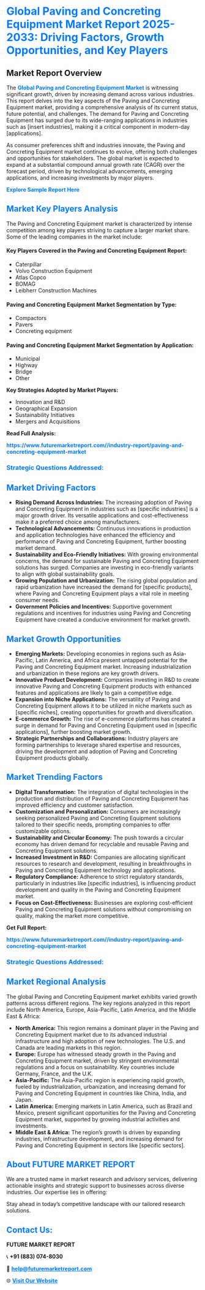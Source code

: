 <h1 style="color: #007BFF;">Global Paving and Concreting Equipment Market Report 2025-2033: Driving Factors, Growth Opportunities, and Key Players</h1>

<section id="overview">
<h2>Market Report Overview</h2>
<p>The <a href="https://www.futuremarketreport.com//industry-report/paving-and-concreting-equipment-market" style="color: #007BFF; text-decoration: none;"><strong>Global Paving and Concreting Equipment Market</strong></a> is witnessing significant growth, driven by increasing demand across various industries. This report delves into the key aspects of the Paving and Concreting Equipment market, providing a comprehensive analysis of its current status, future potential, and challenges. The demand for Paving and Concreting Equipment has surged due to its wide-ranging applications in industries such as [insert industries], making it a critical component in modern-day [applications].</p>
<p>As consumer preferences shift and industries innovate, the Paving and Concreting Equipment market continues to evolve, offering both challenges and opportunities for stakeholders. The global market is expected to expand at a substantial compound annual growth rate (CAGR) over the forecast period, driven by technological advancements, emerging applications, and increasing investments by major players.</p>
</section>

<section id="overview">
<p><a href="https://www.futuremarketreport.com//request-sample/reportId=50895" style="color: #007BFF; text-decoration: none;"><strong>Explore Sample Report Here</strong></a></p>
</section>

<section id="key-players">
<h2 style="color: #007BFF;">Market Key Players Analysis</h2>
<p>The Paving and Concreting Equipment market is characterized by intense competition among key players striving to capture a larger market share. Some of the leading companies in the market include:</p>
<h4>Key Players Covered in the Paving and Concreting Equipment Report:</h4>
<ul><li>Caterpillar</li><li>Volvo Construction Equipment</li><li>Atlas Copco</li><li>BOMAG</li><li>Leibherr Construction Machines</li></ul>
<h4>Paving and Concreting Equipment Market Segmentation by Type:</h4>
<ul><li>Compactors</li><li>Pavers</li><li>Concreting equipment</li></ul>

<h4>Paving and Concreting Equipment Market Segmentation by Application:</h4>
<ul><li>Municipal</li><li>Highway</li><li>Bridge</li><li>Other</li></ul>
<p><strong>Key Strategies Adopted by Market Players:</strong></p>
<ul>
<li>Innovation and R&D</li>
<li>Geographical Expansion</li>
<li>Sustainability Initiatives</li>
<li>Mergers and Acquisitions</li>
</ul>
</section>

<section>
<p><strong>Read Full Analysis: </strong></p><a href="https://www.futuremarketreport.com//industry-report/paving-and-concreting-equipment-market" style="color: #007BFF; text-decoration: none;"><strong>https://www.futuremarketreport.com//industry-report/paving-and-concreting-equipment-market</strong></a>
<h3 style="color: #007BFF;">Strategic Questions Addressed:</h3>
</section>

<section id="driving-factors">
<h2 style="color: #007BFF;">Market Driving Factors</h2>
<ul>
<li><strong>Rising Demand Across Industries:</strong> The increasing adoption of Paving and Concreting Equipment in industries such as [specific industries] is a major growth driver. Its versatile applications and cost-effectiveness make it a preferred choice among manufacturers.</li>
<li><strong>Technological Advancements:</strong> Continuous innovations in production and application technologies have enhanced the efficiency and performance of Paving and Concreting Equipment, further boosting market demand.</li>
<li><strong>Sustainability and Eco-Friendly Initiatives:</strong> With growing environmental concerns, the demand for sustainable Paving and Concreting Equipment solutions has surged. Companies are investing in eco-friendly variants to align with global sustainability goals.</li>
<li><strong>Growing Population and Urbanization:</strong> The rising global population and rapid urbanization have increased the demand for [specific products], where Paving and Concreting Equipment plays a vital role in meeting consumer needs.</li>
<li><strong>Government Policies and Incentives:</strong> Supportive government regulations and incentives for industries using Paving and Concreting Equipment have created a conducive environment for market growth.</li>
</ul>
</section>

<section id="growth-opportunities">
<h2 style="color: #007BFF;">Market Growth Opportunities</h2>
<ul>
<li><strong>Emerging Markets:</strong> Developing economies in regions such as Asia-Pacific, Latin America, and Africa present untapped potential for the Paving and Concreting Equipment market. Increasing industrialization and urbanization in these regions are key growth drivers.</li>
<li><strong>Innovative Product Development:</strong> Companies investing in R&D to create innovative Paving and Concreting Equipment products with enhanced features and applications are likely to gain a competitive edge.</li>
<li><strong>Expansion into Niche Applications:</strong> The versatility of Paving and Concreting Equipment allows it to be utilized in niche markets such as [specific niches], creating opportunities for growth and diversification.</li>
<li><strong>E-commerce Growth:</strong> The rise of e-commerce platforms has created a surge in demand for Paving and Concreting Equipment used in [specific applications], further boosting market growth.</li>
<li><strong>Strategic Partnerships and Collaborations:</strong> Industry players are forming partnerships to leverage shared expertise and resources, driving the development and adoption of Paving and Concreting Equipment products globally.</li>
</ul>
</section>

<section id="trending-factors">
<h2 style="color: #007BFF;">Market Trending Factors</h2>
<ul>
<li><strong>Digital Transformation:</strong> The integration of digital technologies in the production and distribution of Paving and Concreting Equipment has improved efficiency and customer satisfaction.</li>
<li><strong>Customization and Personalization:</strong> Consumers are increasingly seeking personalized Paving and Concreting Equipment solutions tailored to their specific needs, prompting companies to offer customizable options.</li>
<li><strong>Sustainability and Circular Economy:</strong> The push towards a circular economy has driven demand for recyclable and reusable Paving and Concreting Equipment solutions.</li>
<li><strong>Increased Investment in R&D:</strong> Companies are allocating significant resources to research and development, resulting in breakthroughs in Paving and Concreting Equipment technology and applications.</li>
<li><strong>Regulatory Compliance:</strong> Adherence to strict regulatory standards, particularly in industries like [specific industries], is influencing product development and quality in the Paving and Concreting Equipment market.</li>
<li><strong>Focus on Cost-Effectiveness:</strong> Businesses are exploring cost-efficient Paving and Concreting Equipment solutions without compromising on quality, making the market more competitive.</li>
</ul>
</section>

<section>
<p><strong>Get Full Report: </strong></p><a href="https://www.futuremarketreport.com//industry-report/paving-and-concreting-equipment-market" style="color: #007BFF; text-decoration: none;"><strong>https://www.futuremarketreport.com//industry-report/paving-and-concreting-equipment-market</strong></a>
<h3 style="color: #007BFF;">Strategic Questions Addressed:</h3>
</section>


<section id="regional-analysis">
<h2 style="color: #007BFF;">Market Regional Analysis</h2>
<p>The global Paving and Concreting Equipment market exhibits varied growth patterns across different regions. The key regions analyzed in this report include North America, Europe, Asia-Pacific, Latin America, and the Middle East & Africa:</p>
<ul>
<li><strong>North America:</strong> This region remains a dominant player in the Paving and Concreting Equipment market due to its advanced industrial infrastructure and high adoption of new technologies. The U.S. and Canada are leading markets in this region.</li>
<li><strong>Europe:</strong> Europe has witnessed steady growth in the Paving and Concreting Equipment market, driven by stringent environmental regulations and a focus on sustainability. Key countries include Germany, France, and the U.K.</li>
<li><strong>Asia-Pacific:</strong> The Asia-Pacific region is experiencing rapid growth, fueled by industrialization, urbanization, and increasing demand for Paving and Concreting Equipment in countries like China, India, and Japan.</li>
<li><strong>Latin America:</strong> Emerging markets in Latin America, such as Brazil and Mexico, present significant opportunities for the Paving and Concreting Equipment market, supported by growing industrial activities and investments.</li>
<li><strong>Middle East & Africa:</strong> The region’s growth is driven by expanding industries, infrastructure development, and increasing demand for Paving and Concreting Equipment in sectors like [specific sectors].</li>
</ul>
</section>

<footer>
<h2 style="color: #007BFF;">About FUTURE MARKET REPORT</h2>
<p>We are a trusted name in market research and advisory services, delivering actionable insights and strategic support to businesses across diverse industries. Our expertise lies in offering:</p>

<p>Stay ahead in today’s competitive landscape with our tailored research solutions.</p>

<h2 style="color: #007BFF;">Contact Us:</h2>
<p><strong>FUTURE MARKET REPORT</strong></p>
<p>📞 <strong>+91 (883) 074-8030</strong></p>
<p>📧 <strong><a href="mailto:help@futuremarketreport.com" style="color: #007BFF;">help@futuremarketreport.com</a></strong></p>
<p>🌐 <strong><a href="https://www.futuremarketreport.com/" style="color: #007BFF;">Visit Our Website</a></strong></p>
</footer>